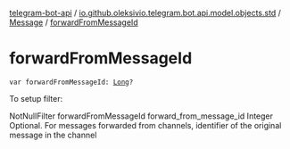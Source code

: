 [telegram-bot-api](../../index.md) / [io.github.oleksivio.telegram.bot.api.model.objects.std](../index.md) / [Message](index.md) / [forwardFromMessageId](./forward-from-message-id.md)

# forwardFromMessageId

`var forwardFromMessageId: `[`Long`](https://kotlinlang.org/api/latest/jvm/stdlib/kotlin/-long/index.html)`?`

To setup filter:

NotNullFilter forwardFromMessageId forward_from_message_id Integer Optional. For messages forwarded from
channels, identifier of the original message in the channel

